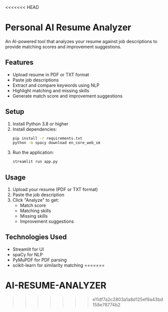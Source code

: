 <<<<<<< HEAD
# Personal AI Resume Analyzer

An AI-powered tool that analyzes your resume against job descriptions to provide matching scores and improvement suggestions.

## Features

- Upload resume in PDF or TXT format
- Paste job descriptions
- Extract and compare keywords using NLP
- Highlight matching and missing skills
- Generate match score and improvement suggestions

## Setup

1. Install Python 3.8 or higher
2. Install dependencies:
   ```bash
   pip install -r requirements.txt
   python -m spacy download en_core_web_sm
   ```
3. Run the application:
   ```bash
   streamlit run app.py
   ```

## Usage

1. Upload your resume (PDF or TXT format)
2. Paste the job description
3. Click "Analyze" to get:
   - Match score
   - Matching skills
   - Missing skills
   - Improvement suggestions

## Technologies Used

- Streamlit for UI
- spaCy for NLP
- PyMuPDF for PDF parsing
- scikit-learn for similarity matching 
=======
# AI-RESUME-ANALYZER
>>>>>>> e11df7a2c2803a1a8d125ef9a43bd158e78774b2

